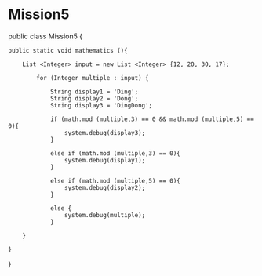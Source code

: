 # Mission5
public class Mission5 {
   
    public static void mathematics (){
        
        List <Integer> input = new List <Integer> {12, 20, 30, 17};
        
        	for (Integer multiple : input) {
                
                String display1 = 'Ding';
                String display2 = 'Dong';
                String display3 = 'DingDong';
                
				if (math.mod (multiple,3) == 0 && math.mod (multiple,5) == 0){
                    system.debug(display3);
                }
                
                else if (math.mod (multiple,3) == 0){
            		system.debug(display1);
                }
                
                else if (math.mod (multiple,5) == 0){
                    system.debug(display2);
                }
                
                else {
                    system.debug(multiple);
                }	
            
        }
        
    }
    
}    
